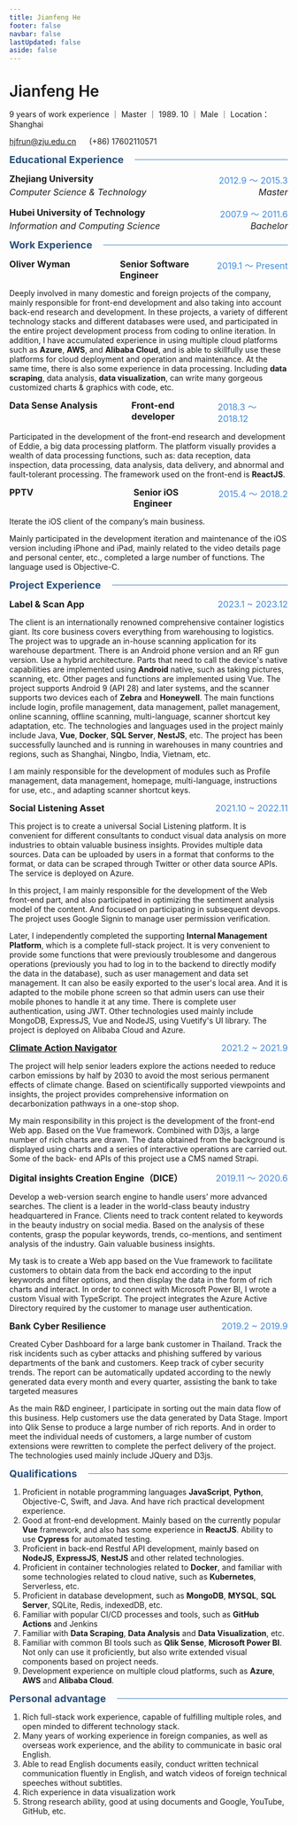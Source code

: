 ```yaml
---
title: Jianfeng He
footer: false
navbar: false
lastUpdated: false
aside: false
---
```


<div class="genius-name">Jianfeng He</div>

9 years of work experience ｜ Master ｜ 1989. 10 ｜ Male ｜ Location：Shanghai

<hjfrun@zju.edu.cn>      (+86) 17602110571

<span class="h3color">Educational Experience</span>

<div class="academic-row academic-primary">
  <div >Zhejiang University</div>
  <div class="time-span">2012.9 ～ 2015.3</div>
</div>

<div class="academic-row academic-secondary">
  <div>Computer Science & Technology</div>
  <div>Master</div>
</div>

<br/>

<div class="academic-row academic-primary">
  <div >Hubei University of Technology</div>
  <div class="time-span">2007.9 ～ 2011.6</div>
</div>

<div class="academic-row academic-secondary">
  <div>Information and Computing Science</div>
  <div>Bachelor</div>
</div>

<span class="h3color">Work Experience</span>

<div class="job-record">
  <div class="job-company">Oliver Wyman</div>
  <div class="job-title">Senior Software Engineer</div>
  <div class="time-span job-time-span">2019.1 ～ Present</div>
</div>

Deeply involved in many domestic and foreign projects of the company, mainly responsible for front-end development and also taking into account back-end research and development. In these projects, a variety of different technology stacks and different databases were used, and participated in the entire project development process from coding to online iteration. In addition, I have accumulated experience in using multiple cloud platforms such as **Azure**, **AWS**, and **Alibaba Cloud**, and is able to skillfully use these platforms for cloud deployment and operation and maintenance. At the same time, there is also some experience in data processing. Including **data scraping**, data analysis, **data visualization**, can write many gorgeous customized charts & graphics with code, etc.

<div class="job-record">
  <div class="job-company">Data Sense Analysis</div>
  <div class="job-title">Front-end developer</div>
  <div class="time-span job-time-span">2018.3 ～ 2018.12</div>
</div>

Participated in the development of the front-end research and development of Eddie, a big data processing platform. The platform visually provides a wealth of data processing functions, such as: data reception, data inspection, data processing, data analysis, data delivery, and abnormal and fault-tolerant processing. The framework used on the front-end is **ReactJS**.

<div class="job-record">
  <div class="job-company">PPTV</div>
  <div class="job-title">Senior iOS Engineer</div>
  <div class="time-span job-time-span">2015.4 ～ 2018.2</div>
</div>

Iterate the iOS client of the company’s main business.

Mainly participated in the development iteration and maintenance of the iOS version including iPhone and iPad, mainly related to the video details page and personal center, etc., completed a large number of functions. The language used is Objective-C.

<span class="h3color">Project Experience</span>

<div class="project-record">
  <div>Label & Scan App</div>
  <div class="time-span">2023.1 ~ 2023.12</div>
</div>

The client is an internationally renowned comprehensive container logistics giant. Its core business covers everything from warehousing to logistics. The project was to upgrade an in-house scanning application for its warehouse department. There is an Android phone version and an RF gun version. Use a hybrid architecture. Parts that need to call the device's native capabilities are implemented using **Android** native, such as taking pictures, scanning, etc. Other pages and functions are implemented using Vue. The project supports Android 9 (API 28) and later systems, and the scanner supports two devices each of **Zebra** and **Honeywell**. The main functions include login, profile management, data management, pallet management, online scanning, offline scanning, multi-language, scanner shortcut key adaptation, etc. The technologies and languages used in the project mainly include Java, **Vue**, **Docker**, **SQL Server**, **NestJS**, etc. The project has been successfully launched and is running in warehouses in many countries and regions, such as Shanghai, Ningbo, India, Vietnam, etc.

I am mainly responsible for the development of modules such as Profile management, data management, homepage, multi-language, instructions for use, etc., and adapting scanner shortcut keys.

<div class="project-record">
  <div>Social Listening Asset</div>
  <div class="time-span">2021.10 ~ 2022.11</div>
</div>

This project is to create a universal Social Listening platform. It is convenient for different consultants to conduct visual data analysis on more industries to obtain valuable business insights. Provides multiple data sources. Data can be uploaded by users in a format that conforms to the format, or data can be scraped through Twitter or other data source APIs. The service is deployed on Azure.

In this project, I am mainly responsible for the development of the Web front-end part, and also participated in optimizing the sentiment analysis model of the content. And focused on participating in subsequent devops. The project uses Google Signin to manage user permission verification.

Later, I independently completed the supporting **Internal Management Platform**, which is a complete full-stack project. It is very convenient to provide some functions that were previously troublesome and dangerous operations (previously you had to log in to the backend to directly modify the data in the database), such as user management and data set management. It can also be easily exported to the user's local area. And it is adapted to the mobile phone screen so that admin users can use their mobile phones to handle it at any time.
There is complete user authentication, using JWT. Other technologies used mainly include MongoDB, ExpressJS, Vue and NodeJS, using Vuetify's UI library. The project is deployed on Alibaba Cloud and Azure.

<div class="project-record">
  <div><a href="https://climateactionnavigator.oliverwymanforum.com">Climate Action Navigator</a></div>
  <div class="time-span">2021.2 ~ 2021.9</div>
</div>

The project will help senior leaders explore the actions needed to reduce carbon emissions by half by 2030 to avoid the most serious permanent effects of climate change. Based on scientifically supported viewpoints and insights, the project provides comprehensive information on decarbonization pathways in a one-stop shop.

My main responsibility in this project is the development of the front-end Web app. Based on the Vue framework. Combined with D3js, a large number of rich charts are drawn. The data obtained from the background is displayed using charts and a series of interactive operations are carried out. Some of the back- end APIs of this project use a CMS named Strapi.

<div class="project-record">
  <div>Digital insights Creation Engine（DICE）</div>
  <div class="time-span">2019.11 ～ 2020.6</div>
</div>

Develop a web-version search engine to handle users’ more advanced searches.
The client is a leader in the world-class beauty industry headquartered in France. Clients need to track content related to keywords in the beauty industry on social media. Based on the analysis of these contents, grasp the popular keywords, trends, co-mentions, and sentiment analysis of the industry. Gain valuable business insights.

My task is to create a Web app based on the Vue framework to facilitate customers to obtain data from the back end according to the input keywords and filter options, and then display the data in the form of rich charts and interact. In order to connect with Microsoft Power BI, I wrote a custom Visual with TypeScript. The project integrates the Azure Active Directory required by the customer to manage user authentication.

<div class="project-record">
  <div>Bank Cyber Resilience</div>
  <div class="time-span">2019.2 ~ 2019.9</div>
</div>

Created Cyber Dashboard for a large bank customer in Thailand. Track the risk incidents such as cyber attacks and phishing suffered by various departments of the bank and customers. Keep track of cyber security trends. The report can be automatically updated according to the newly generated data every month and every quarter, assisting the bank to take targeted measures

As the main R&D engineer, I participate in sorting out the main data flow of this business. Help customers use the data generated by Data Stage. Import into Qlik Sense to produce a large number of rich reports. And in order to meet the individual needs of customers, a large number of custom extensions were rewritten to complete the perfect delivery of the project. The technologies used mainly include JQuery and D3js.

<span class="h3color">Qualifications</span>

1. Proficient in notable programming languages **JavaScript**, **Python**, Objective-C, Swift, and Java. And have rich practical development experience.
2. Good at front-end development. Mainly based on the currently popular **Vue** framework, and also has some experience in **ReactJS**. Ability to use **Cypress** for automated testing.
3. Proficient in back-end Restful API development, mainly based on **NodeJS**, **ExpressJS**, **NestJS** and other related technologies.
4. Proficient in container technologies related to **Docker**, and familiar with some technologies related to cloud native, such as **Kubernetes**, Serverless, etc.
5. Proficient in database development, such as **MongoDB**, **MYSQL**, **SQL Server**, SQLite, Redis, indexedDB, etc.
6. Familiar with popular CI/CD processes and tools, such as **GitHub Actions** and Jenkins
7. Familiar with **Data Scraping**, **Data Analysis** and **Data Visualization**, etc.
8. Familiar with common BI tools such as **Qlik Sense**, **Microsoft Power BI**. Not only can use it proficiently, but also write extended visual components based on project needs.
9. Development experience on multiple cloud platforms, such as **Azure**, **AWS** and **Alibaba Cloud**.

<span class="h3color">Personal advantage</span>

1. Rich full-stack work experience, capable of fulfilling multiple roles, and open minded to different technology stack.
2. Many years of working experience in foreign companies, as well as overseas work experience, and the ability to communicate in basic oral English.
3. Able to read English documents easily, conduct written technical communication fluently in English, and watch videos of foreign technical speeches without subtitles.
4. Rich experience in data visualization work
5. Strong research ability, good at using documents and Google, YouTube, GitHub, etc.

<style>

  .genius-name {
      font-size: 28px;
      font-weight: 600;
      padding-top: 20px;
    }

  .job-record {
    font-size: 16px;
    font-weight: bold;
    display: flex;
    justify-content: space-between;
  }

  .job-company {
    width: 45%;
  }

  .academic-row {
    display: flex;
    justify-content: space-between;
    font-size: 16px;
  }

  .academic-primary {
    font-weight: bold;
  }

  .academic-secondary {
    font-style: italic;
  }

  .h3color {
    color: #274e78;
    font-size: 18px;
    font-weight: bold;
    display: flex;
    align-items: center;
    width: 100%;
    gap: 10px;
  }

  .h3color::after {
    content: "";
    flex-grow: 1;
    border-bottom: 1px solid #4086c0;
    margin-left: 10px;
  }

  .project-record {
    display: flex;
    justify-content: space-between;
    font-size: 16px;
    font-weight: bold;
  }

  .time-span {
    color: #418bde;
    font-weight: normal;
  }
</style>
